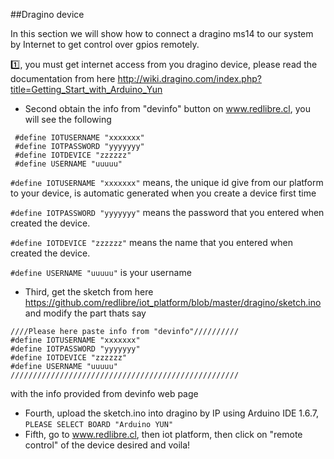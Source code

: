 ##Dragino device

In this section we will show how to connect a dragino ms14 to our system by Internet to get control over gpios remotely.

:one:, you must get internet access from you dragino device, please read the documentation from here http://wiki.dragino.com/index.php?title=Getting_Start_with_Arduino_Yun

- Second obtain the info from "devinfo" button on www.redlibre.cl, you will see the following
```
 #define IOTUSERNAME "xxxxxxx"
 #define IOTPASSWORD "yyyyyyy"
 #define IOTDEVICE "zzzzzz"
 #define USERNAME "uuuuu"
```

`#define IOTUSERNAME "xxxxxxx"` means, the unique id give from our platform to your device, is automatic generated when you create a device first time

`#define IOTPASSWORD "yyyyyyy"` means the password that you entered when created the device.

`#define IOTDEVICE "zzzzzz"` means the name that you entered when created the device.

`#define USERNAME "uuuuu"` is your username


- Third, get the sketch from here https://github.com/redlibre/iot_platform/blob/master/dragino/sketch.ino and modify the part thats say

```
////Please here paste info from "devinfo"//////////
#define IOTUSERNAME "xxxxxxx"
#define IOTPASSWORD "yyyyyyy"
#define IOTDEVICE "zzzzzz"
#define USERNAME "uuuuu"
///////////////////////////////////////////////////
```

with the info provided from devinfo web page


- Fourth, upload the sketch.ino into dragino by IP using Arduino IDE 1.6.7, `PLEASE SELECT BOARD "Arduino YUN"`
- Fifth, go to www.redlibre.cl, then iot platform, then click on "remote control" of the device desired and voila!
